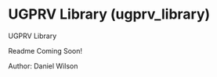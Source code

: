 UGPRV Library (ugprv_library)
=============

UGPRV Library

Readme Coming Soon!

Author: Daniel Wilson